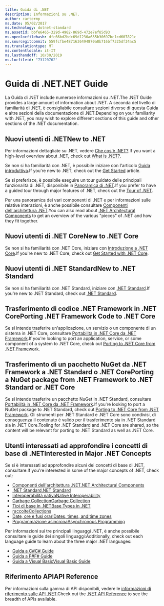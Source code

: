 ```yaml
---
title: Guida di .NET
description: Informazioni su .NET.
author: cartermp
ms.date: 05/02/2017
ms.technology: dotnet-standard
ms.assetid: bbfe6465-329d-4982-869d-472e7ef85d93
ms.openlocfilehash: dfc66bd2bdc69d1236a635b30697bc1cd607821c
ms.sourcegitcommit: 559fcfbe4871636494870a8b716bf7325df34ac5
ms.translationtype: MT
ms.contentlocale: it-IT
ms.lasthandoff: 10/30/2019
ms.locfileid: "73120762"
---
```

# <a name="net-guide"></a><span data-ttu-id="a033f-103">Guida di .NET</span><span class="sxs-lookup"><span data-stu-id="a033f-103">.NET Guide</span></span>

<span data-ttu-id="a033f-104">La Guida di .NET include numerose informazioni su .NET.</span><span class="sxs-lookup"><span data-stu-id="a033f-104">The .NET Guide provides a large amount of information about .NET.</span></span>  <span data-ttu-id="a033f-105">A seconda del livello di familiarità di .NET, è consigliabile consultare sezioni diverse di questa Guida e altre sezioni della documentazione di .NET.</span><span class="sxs-lookup"><span data-stu-id="a033f-105">Depending on your familiarity with .NET, you may wish to explore different sections of this guide and other sections of the .NET documentation.</span></span>

## <a name="new-to-net"></a><span data-ttu-id="a033f-106">Nuovi utenti di .NET</span><span class="sxs-lookup"><span data-stu-id="a033f-106">New to .NET</span></span>

<span data-ttu-id="a033f-107">Per informazioni dettagliate su .NET, vedere [Che cos'è .NET?](https://dotnet.microsoft.com/learn/dotnet/what-is-dotnet).</span><span class="sxs-lookup"><span data-stu-id="a033f-107">If you want a high-level overview about .NET, check out [What is .NET?](https://dotnet.microsoft.com/learn/dotnet/what-is-dotnet).</span></span>

<span data-ttu-id="a033f-108">Se non si ha familiarità con .NET, è possibile iniziare con l'articolo [Guida introduttiva](get-started.md).</span><span class="sxs-lookup"><span data-stu-id="a033f-108">If you're new to .NET, check out the [Get Started](get-started.md) article.</span></span>

<span data-ttu-id="a033f-109">Se si preferisce, è possibile eseguire un tour guidato delle principali funzionalità di .NET, disponibile in [Panoramica di .NET](tour.md).</span><span class="sxs-lookup"><span data-stu-id="a033f-109">If you prefer to have a guided tour through major features of .NET, check out the [Tour of .NET](tour.md).</span></span>

<span data-ttu-id="a033f-110">Per una panoramica dei vari componenti di .NET e per informazioni sulle relative interazioni, è anche possibile consultare [Componenti dell'architettura .NET](components.md).</span><span class="sxs-lookup"><span data-stu-id="a033f-110">You can also read about [.NET Architectural Components](components.md) to get an overview of the various "pieces" of .NET and how they fit together.</span></span>

## <a name="new-to-net-core"></a><span data-ttu-id="a033f-111">Nuovi utenti di .NET Core</span><span class="sxs-lookup"><span data-stu-id="a033f-111">New to .NET Core</span></span>

<span data-ttu-id="a033f-112">Se non si ha familiarità con .NET Core, iniziare con [Introduzione a .NET Core](../core/get-started.md).</span><span class="sxs-lookup"><span data-stu-id="a033f-112">If you're new to .NET Core, check out [Get Started with .NET Core](../core/get-started.md).</span></span>

## <a name="new-to-net-standard"></a><span data-ttu-id="a033f-113">Nuovi utenti di .NET Standard</span><span class="sxs-lookup"><span data-stu-id="a033f-113">New to .NET Standard</span></span>

<span data-ttu-id="a033f-114">Se non si ha familiarità con .NET Standard, iniziare con [.NET Standard](net-standard.md).</span><span class="sxs-lookup"><span data-stu-id="a033f-114">If you're new to .NET Standard, check out [.NET Standard](net-standard.md).</span></span>

## <a name="porting-net-framework-code-to-net-core"></a><span data-ttu-id="a033f-115">Trasferimento di codice .NET Framework in .NET Core</span><span class="sxs-lookup"><span data-stu-id="a033f-115">Porting .NET Framework Code to .NET Core</span></span>

<span data-ttu-id="a033f-116">Se si intende trasferire un'applicazione, un servizio o un componente di un sistema in .NET Core, consultare [Portabilità in .NET Core da .NET Framework](../core/porting/index.md).</span><span class="sxs-lookup"><span data-stu-id="a033f-116">If you're looking to port an application, service, or some component of a system to .NET Core, check out [Porting to .NET Core from .NET Framework](../core/porting/index.md).</span></span>

## <a name="porting-a-nuget-package-from-net-framework-to-net-standard-or-net-core"></a><span data-ttu-id="a033f-117">Trasferimento di un pacchetto NuGet da .NET Framework a .NET Standard o .NET Core</span><span class="sxs-lookup"><span data-stu-id="a033f-117">Porting a NuGet package from .NET Framework to .NET Standard or .NET Core</span></span>

<span data-ttu-id="a033f-118">Se si intende trasferire un pacchetto NuGet in .NET Standard, consultare [Portabilità in .NET Core da .NET Framework](../core/porting/index.md).</span><span class="sxs-lookup"><span data-stu-id="a033f-118">If you're looking to port a NuGet package to .NET Standard, check out [Porting to .NET Core from .NET Framework](../core/porting/index.md).</span></span>  <span data-ttu-id="a033f-119">Gli strumenti per .NET Standard e .NET Core sono condivisi, di conseguenza il contenuto è valido per il trasferimento sia in .NET Standard sia in .NET Core.</span><span class="sxs-lookup"><span data-stu-id="a033f-119">Tooling for .NET Standard and .NET Core are shared, so the content will be relevant for porting to .NET Standard as well as .NET Core.</span></span>

## <a name="interested-in-major-net-concepts"></a><span data-ttu-id="a033f-120">Utenti interessati ad approfondire i concetti di base di .NET</span><span class="sxs-lookup"><span data-stu-id="a033f-120">Interested in Major .NET Concepts</span></span>

<span data-ttu-id="a033f-121">Se si è interessati ad approfondire alcuni dei concetti di base di .NET, consultare:</span><span class="sxs-lookup"><span data-stu-id="a033f-121">If you're interested in some of the major concepts of .NET, check out:</span></span>

* [<span data-ttu-id="a033f-122">Componenti dell'architettura .NET</span><span class="sxs-lookup"><span data-stu-id="a033f-122">.NET Architectural Components</span></span>](components.md)
* [<span data-ttu-id="a033f-123">.NET Standard</span><span class="sxs-lookup"><span data-stu-id="a033f-123">.NET Standard</span></span>](net-standard.md)
* [<span data-ttu-id="a033f-124">Interoperabilità nativa</span><span class="sxs-lookup"><span data-stu-id="a033f-124">Native Interoperability</span></span>](native-interop/index.md)
* [<span data-ttu-id="a033f-125">Garbage Collection</span><span class="sxs-lookup"><span data-stu-id="a033f-125">Garbage Collection</span></span>](garbagecollection/index.md)
* [<span data-ttu-id="a033f-126">Tipi di base in .NET</span><span class="sxs-lookup"><span data-stu-id="a033f-126">Base Types in .NET</span></span>](base-types/index.md)
* [<span data-ttu-id="a033f-127">raccolte</span><span class="sxs-lookup"><span data-stu-id="a033f-127">Collections</span></span>](collections/index.md)
* [<span data-ttu-id="a033f-128">Date, ore e fusi orari</span><span class="sxs-lookup"><span data-stu-id="a033f-128">Dates, times, and time zones</span></span>](datetime/index.md)
* [<span data-ttu-id="a033f-129">Programmazione asincrona</span><span class="sxs-lookup"><span data-stu-id="a033f-129">Asynchronous Programming</span></span>](async.md)

<span data-ttu-id="a033f-130">Per informazioni sui tre principali linguaggi .NET, è anche possibile consultare le guide dei singoli linguaggi:</span><span class="sxs-lookup"><span data-stu-id="a033f-130">Additionally, check out each language guide to learn about the three major .NET languages:</span></span>

* [<span data-ttu-id="a033f-131">Guida a C#</span><span class="sxs-lookup"><span data-stu-id="a033f-131">C# Guide</span></span>](../csharp/index.md)
* [<span data-ttu-id="a033f-132">Guida a F#</span><span class="sxs-lookup"><span data-stu-id="a033f-132">F# Guide</span></span>](../fsharp/index.md)
* [<span data-ttu-id="a033f-133">Guida a Visual Basic</span><span class="sxs-lookup"><span data-stu-id="a033f-133">Visual Basic Guide</span></span>](../visual-basic/index.md)

## <a name="api-reference"></a><span data-ttu-id="a033f-134">Riferimento API</span><span class="sxs-lookup"><span data-stu-id="a033f-134">API Reference</span></span>

<span data-ttu-id="a033f-135">Per informazioni sulla gamma di API disponibili, vedere le [informazioni di riferimento sulle API .NET](../../api/index.md).</span><span class="sxs-lookup"><span data-stu-id="a033f-135">Check out the [.NET API Reference](../../api/index.md) to see the breadth of APIs available.</span></span>
